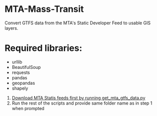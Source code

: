 # MTA-Mass-Transit
Convert GTFS data from the MTA's Static Developer Feed to usable GIS layers.

# Required libraries:
* urllib
* BeautifulSoup
* requests
* pandas
* geopandas
* shapely

1. [Download MTA Statis feeds first by running get_mta_gtfs_data.py](get_mta_gtfs_data.py) 
2. Run the rest of the scripts and provide same folder name as in step 1 when prompted
